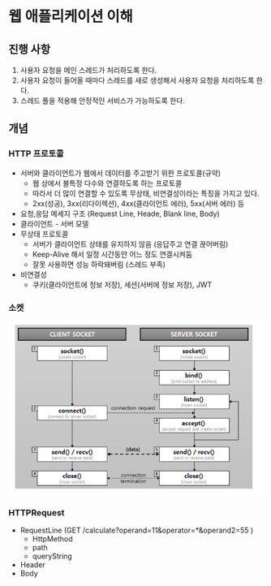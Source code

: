 # 웹 애플리케이션 이해
## 진행 사항
1. 사용자 요청을 메인 스레드가 처리하도록 한다.
2. 사용자 요청이 들어올 때마다 스레드를 새로 생성해서 사용자 요청을 처리하도록 한다.
3. 스레드 풀을 적용해 안정적인 서비스가 가능하도록 한다.

## 개념
### HTTP 프로토콜
* 서버와 클라이언트가 웹에서 데이터를 주고받기 위한 프로토콜(규약)
  * 웹 상에서 불특정 다수와 연결하도록 하는 프로토콜
  * 따라서 더 많이 연결할 수 있도록 무상태, 비연결성이라는 특징을 가지고 있다.
  * 2xx(성공), 3xx(리다이렉션), 4xx(클라이언트 에러), 5xx(서버 에러) 등
* 요청,응답 메세지 구조 (Request Line, Heade, Blank line, Body)
* 클라이언트 - 서버 모델
* 무상태 프로토콜
  * 서버가 클라이언트 상태를 유지하지 않음 (응답주고 연결 끊어버림)
  * Keep-Alive 해서 일정 시간동안 어느 정도 연결시켜둠
  * 잘못 사용하면 성능 하락돼버림 (스레드 부족)
* 비연결성
  * 쿠키(클라이언트에 정보 저장), 세션(서버에 정보 저장), JWT
  
### 소켓
![img_1.png](img_1.png)

### HTTPRequest
* RequestLine (GET /calculate?operand=11&operator=*&operand2=55
  )
  * HttpMethod
  * path
  * queryString
* Header
* Body